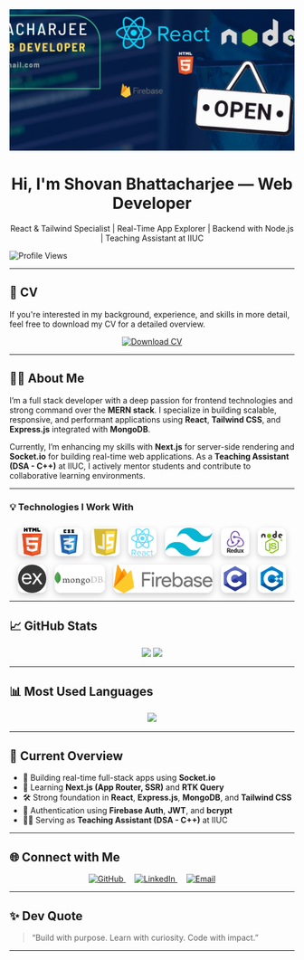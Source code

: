 <div align="center">
  <img height="250" style="object-fit: cover;" src="https://github.com/Team-Bro-buggers-C211010/Team-Bro-buggers-C211010/blob/main/icon-images/github-banner.jpg?raw=true" alt="Shovan Bhattacharjee GitHub Banner" />
</div>

<h1 align="center">Hi, I'm Shovan Bhattacharjee — Web Developer</h1>

<p align="center">
  React & Tailwind Specialist | Real-Time App Explorer | Backend with Node.js | Teaching Assistant at IIUC
</p>

<p align="left">
  <img src="https://komarev.com/ghpvc/?username=Team-Bro-buggers-C211010&label=Profile%20views&color=0e75b6&style=flat" alt="Profile Views" />
</p>

---

## 📄 CV

If you're interested in my background, experience, and skills in more detail, feel free to download my CV for a detailed overview.

<p align="center">
  <a href="https://github.com/Team-Bro-buggers-C211010/Team-Bro-buggers-C211010/raw/main/assets/ShovanBhattacharjee_CV.pdf" download>
    <img src="https://img.shields.io/badge/View%20CV-Download-green?style=for-the-badge&logo=adobeacrobatreader&logoColor=white" alt="Download CV" />
  </a>
</p>

---

## 👨‍💻 About Me

I’m a full stack developer with a deep passion for frontend technologies and strong command over the **MERN stack**. I specialize in building scalable, responsive, and performant applications using **React**, **Tailwind CSS**, and **Express.js** integrated with **MongoDB**.

Currently, I’m enhancing my skills with **Next.js** for server-side rendering and **Socket.io** for building real-time web applications. As a **Teaching Assistant (DSA - C++)** at IIUC, I actively mentor students and contribute to collaborative learning environments.

---

### 💡 Technologies I Work With

<div align="center" style="display: flex; flex-direction: column; align-items: center; gap: 20px;">
  <div style="display: flex; flex-wrap: wrap; gap: 15px; justify-content: center; margin-top: 10px;">
    <img title="HTML5" src="https://github.com/Team-Bro-buggers-C211010/Team-Bro-buggers-C211010/blob/main/icon-images/HTML.png?raw=true" height="50" style="border-radius: 10px; background-color: #ffffff11; box-shadow: 0 4px 12px rgba(0,0,0,0.2);" />
    <img title="CSS3" src="https://github.com/Team-Bro-buggers-C211010/Team-Bro-buggers-C211010/blob/main/icon-images/css.png?raw=true" height="50" style="border-radius: 10px; background-color: #ffffff11; box-shadow: 0 4px 12px rgba(0,0,0,0.2);" />
    <img title="JavaScript" src="https://github.com/Team-Bro-buggers-C211010/Team-Bro-buggers-C211010/blob/main/icon-images/JavaScript.png?raw=true" height="50" style="border-radius: 10px; background-color: #ffffff11; box-shadow: 0 4px 12px rgba(0,0,0,0.2);" />
    <img title="React.js" src="https://github.com/Team-Bro-buggers-C211010/Team-Bro-buggers-C211010/blob/main/icon-images/react.png?raw=true" height="50" style="border-radius: 10px; background-color: #ffffff11; box-shadow: 0 4px 12px rgba(0,0,0,0.2);" />
    <img title="Tailwind CSS" src="https://github.com/Team-Bro-buggers-C211010/Team-Bro-buggers-C211010/blob/main/icon-images/tailwind.png?raw=true" height="50" style="border-radius: 10px; background-color: #ffffff11; box-shadow: 0 4px 12px rgba(0,0,0,0.2);" />
    <img title="Redux Toolkit" src="https://github.com/Team-Bro-buggers-C211010/Team-Bro-buggers-C211010/blob/main/icon-images/redux.png?raw=true" height="50" style="border-radius: 10px; background-color: #ffffff11; box-shadow: 0 4px 12px rgba(0,0,0,0.2);" />
    <img title="Node.js" src="https://github.com/Team-Bro-buggers-C211010/Team-Bro-buggers-C211010/blob/main/icon-images/node.png?raw=true" height="50" style="border-radius: 10px; background-color: #ffffff11; box-shadow: 0 4px 12px rgba(0,0,0,0.2);" />
    <img title="Express.js" src="https://github.com/Team-Bro-buggers-C211010/Team-Bro-buggers-C211010/blob/main/icon-images/express.png?raw=true" height="50" style="border-radius: 10px; background-color: #ffffff11; box-shadow: 0 4px 12px rgba(0,0,0,0.2);" />
    <img title="MongoDB" src="https://github.com/Team-Bro-buggers-C211010/Team-Bro-buggers-C211010/blob/main/icon-images/mongo.png?raw=true" height="50" style="border-radius: 10px; background-color: #ffffff11; box-shadow: 0 4px 12px rgba(0,0,0,0.2);" />
    <img title="Firebase" src="https://github.com/Team-Bro-buggers-C211010/Team-Bro-buggers-C211010/blob/main/icon-images/firebase.png?raw=true" height="50" style="border-radius: 10px; background-color: #ffffff11; box-shadow: 0 4px 12px rgba(0,0,0,0.2);" />
    <img title="C Language" src="https://github.com/Team-Bro-buggers-C211010/Team-Bro-buggers-C211010/blob/main/icon-images/c.png?raw=true" height="50" style="border-radius: 10px; background-color: #ffffff11; box-shadow: 0 4px 12px rgba(0,0,0,0.2);" />
    <img title="C++ Language" src="https://github.com/Team-Bro-buggers-C211010/Team-Bro-buggers-C211010/blob/main/icon-images/cpp.png?raw=true" height="50" style="border-radius: 10px; background-color: #ffffff11; box-shadow: 0 4px 12px rgba(0,0,0,0.2);" />
  </div>
</div>

---

## 📈 GitHub Stats

<p align="center">
  <img src="https://github-readme-stats.vercel.app/api?username=Team-Bro-buggers-C211010&show_icons=true&theme=tokyonight&hide_border=true" width="400" />
  <img src="https://github-readme-streak-stats.herokuapp.com/?user=Team-Bro-buggers-C211010&theme=tokyonight&hide_border=true" width="400" />
</p>

---

## 📊 Most Used Languages

<p align="center">
  <img src="https://github-readme-stats.vercel.app/api/top-langs/?username=Team-Bro-buggers-C211010&layout=compact&theme=tokyonight&hide_border=true" width="400" />
</p>

---

## 📌 Current Overview

- 🔭 Building real-time full-stack apps using **Socket.io**
- 🌱 Learning **Next.js (App Router, SSR)** and **RTK Query**
- 🛠️ Strong foundation in **React**, **Express.js**, **MongoDB**, and **Tailwind CSS**
- 🔐 Authentication using **Firebase Auth**, **JWT**, and **bcrypt**
- 🧑‍🏫 Serving as **Teaching Assistant (DSA - C++)** at IIUC

---

## 🌐 Connect with Me

<p align="center">
  <a href="https://github.com/Team-Bro-buggers-C211010" target="_blank">
    <img src="https://img.icons8.com/ios-glyphs/30/ffffff/github.png" alt="GitHub" width="30" height="30"/>
  </a>&nbsp;&nbsp;&nbsp;
  <a href="https://www.linkedin.com/in/shovan-bhattacharjee" target="_blank">
    <img src="https://raw.githubusercontent.com/rahuldkjain/github-profile-readme-generator/master/src/images/icons/Social/linked-in-alt.svg" alt="LinkedIn" width="30" height="30"/>
  </a>&nbsp;&nbsp;&nbsp;
  <a href="mailto:shovancse.iiuc.cp@gmail.com" target="_blank">
    <img src="https://img.icons8.com/ios-glyphs/30/ffffff/gmail.png" alt="Email" width="30" height="30" />
  </a>
</p>

---

## ✨ Dev Quote

> “Build with purpose. Learn with curiosity. Code with impact.”

---
